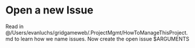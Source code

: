 # Open a new Issue

Read in @/Users/evanluchs/gridgameweb/.ProjectMgmt/HowToManageThisProject.md to learn how we name issues.
Now create the open issue $ARGUMENTS

